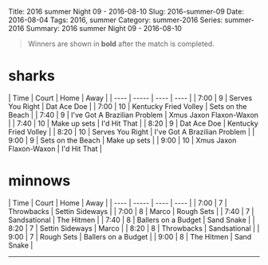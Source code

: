 Title: 2016 summer Night 09 - 2016-08-10
Slug: 2016-summer-09
Date: 2016-08-04
Tags: 2016, summer
Category: summer-2016
Series: summer-2016
Summary: 2016 summer Night 09 - 2016-08-10

> Winners are shown in **bold** after the match is completed.

sharks
=====
| Time | Court | Home | Away |
| ---- | ----- | ---- | ---- | <!-- begin table -->
| 7:00 | 9 | Serves You Right | Dat Ace Doe |
| 7:00 | 10 | Kentucky Fried Volley | Sets on the Beach |
| 7:40 | 9 | I've Got A Brazilian Problem | Xmus Jaxon Flaxon-Waxon |
| 7:40 | 10 | Make up sets | I'd Hit That |
| 8:20 | 9 | Dat Ace Doe | Kentucky Fried Volley |
| 8:20 | 10 | Serves You Right | I've Got A Brazilian Problem |
| 9:00 | 9 | Sets on the Beach | Make up sets |
| 9:00 | 10 | Xmus Jaxon Flaxon-Waxon | I'd Hit That |

<!-- end table -->
minnows
=====
| Time | Court | Home | Away |
| ---- | ----- | ---- | ---- | <!-- begin table -->
| 7:00 | 7 | Throwbacks | Settin Sideways |
| 7:00 | 8 | Marco | Rough Sets |
| 7:40 | 7 | Sandsational | The Hitmen |
| 7:40 | 8 | Ballers on a Budget | Sand Snake |
| 8:20 | 7 | Settin Sideways | Marco |
| 8:20 | 8 | Throwbacks | Sandsational |
| 9:00 | 7 | Rough Sets | Ballers on a Budget |
| 9:00 | 8 | The Hitmen | Sand Snake |

<!-- end table -->



---
